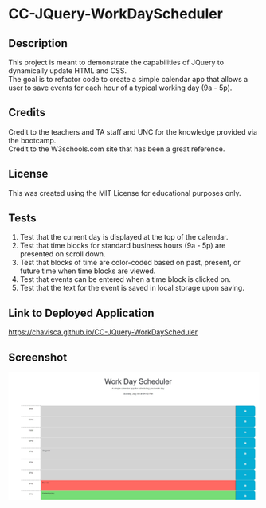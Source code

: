 # CC-JQuery-WorkDayScheduler

## Description

This project is meant to demonstrate the capabilities of JQuery to dynamically update HTML and CSS.  
The goal is to refactor code to create a simple calendar app that allows a user to save events for each hour of a typical working day (9a - 5p).  

## Credits

Credit to the teachers and TA staff and UNC for the knowledge provided via the bootcamp.  
Credit to the W3schools.com site that has been a great reference.  

## License

This was created using the MIT License for educational purposes only.  


## Tests
1.  Test that the current day is displayed at the top of the calendar.  
2.  Test that time blocks for standard business hours (9a - 5p)  are presented on scroll down.  
3.  Test that blocks of time are color-coded based on past, present, or future time when time blocks are viewed.  
4.  Test that events can be entered when a time block is clicked on.  
5.  Test that the text for the event is saved in local storage upon saving.  

## Link to Deployed Application
https://chavisca.github.io/CC-JQuery-WorkDayScheduler  

## Screenshot
![Screenshot of the Work Day Scheduler](/assets/images/screenshot.jpg?raw=true)